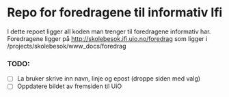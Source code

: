 # Repo for foredragene til informativ Ifi

I dette repoet ligger all koden man trenger til foredragene informativ har.
Foredragene ligger på http://skolebesok.ifi.uio.no/foredrag som ligger i /projects/skolebesok/www_docs/foredrag

### TODO:
- [ ] La bruker skrive inn navn, linje og epost (droppe siden med valg)
- [ ] Oppdatere bildet av fremsiden til UiO
